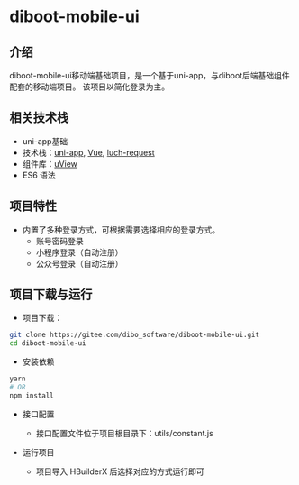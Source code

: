 # diboot-mobile-ui

介绍
-----
diboot-mobile-ui移动端基础项目，是一个基于uni-app，与diboot后端基础组件配套的移动端项目。
该项目以简化登录为主。


相关技术栈
-----

* uni-app基础
* 技术栈：[uni-app](https://uniapp.dcloud.io/), [Vue](https://cn.vuejs.org/index.html), [luch-request](https://www.quanzhan.co/luch-request/handbook/)
* 组件库：[uView](https://www.uviewui.com/)
* ES6 语法


项目特性
-----

* 内置了多种登录方式，可根据需要选择相应的登录方式。
    * 账号密码登录
    * 小程序登录（自动注册）
    * 公众号登录（自动注册）



项目下载与运行
-----

* 项目下载：
```bash
git clone https://gitee.com/dibo_software/diboot-mobile-ui.git
cd diboot-mobile-ui
```

* 安装依赖
```bash
yarn
# OR
npm install
```

* 接口配置
  * 接口配置文件位于项目根目录下：utils/constant.js


* 运行项目
  * 项目导入 HBuilderX 后选择对应的方式运行即可
